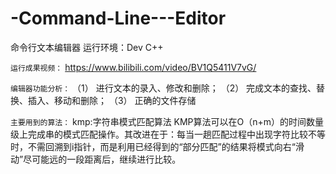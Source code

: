 # -Command-Line---Editor
命令行文本编辑器
运行环境：Dev C++

`运行成果视频：`
https://www.bilibili.com/video/BV1Q5411V7vG/

`编辑器功能分析：`
（1）	进行文本的录入、修改和删除；
（2）	完成文本的查找、替换、插入、移动和删除；
（3）	正确的文件存储

`主要用到的算法：`
kmp:字符串模式匹配算法
KMP算法可以在O（n+m）的时间数量级上完成串的模式匹配操作。其改进在于：每当一趟匹配过程中出现字符比较不等时，不需回溯到i指针，而是利用已经得到的“部分匹配”的结果将模式向右“滑动”尽可能远的一段距离后，继续进行比较。


